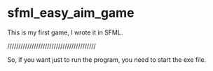 # sfml_easy_aim_game
This is my first game, I wrote it in SFML.

////////////////////////////////////////

So, if you want just to run the program, you need to start the exe file.
